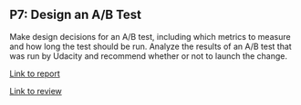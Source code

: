 ## P7: Design an A/B Test
Make design decisions for an A/B test, including which metrics to measure and how long the test should be run. Analyze the results of an A/B test that was run by Udacity and recommend whether or not to launch the change.

[Link to report](https://github.com/venturidb/udacity-dand/blob/master/p7/P7ProjectABTesting.pdf)

[Link to review](https://review.udacity.com/#!/reviews/238039/shared)
